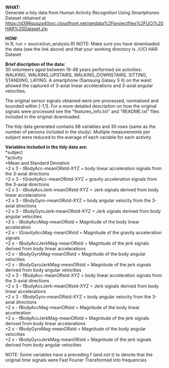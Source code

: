 **WHAT:**   
Generate a tidy data from Human Activity Recognition Using Smartphones Dataset obtained at https://d396qusza40orc.cloudfront.net/getdata%2Fprojectfiles%2FUCI%20HAR%20Dataset.zip 

**HOW:**   
In R, run > source(run_analysis.R)
NOTE: Make sure you have downloaded the data (see the link above) and that your working directory is ./UCI HAR Dataset

**Brief discription of the data:**   
30 volunteers aged between 19-48 years performed six activities: WALKING, WALKING_UPSTAIRS, WALKING_DOWNSTAIRS, SITTING, STANDING, LAYING. A smartphone (Samsung Galaxy S II) on the waist allowed the captured of 3-axial linear accelerations and 3-axial angular velocities.

The original sensor signals obtained were pre-processed, normalised and bounded within [-1,1]. For a more detailed description on how the original signals were processed see the "features_info.txt" and "README.txt" files included in the original downloaded.


The tidy data generated contains 68 variables and 30 rows (same as the number of persons included in the study). Multiple measurements per subject were reduced to the average of each variable for each activity.

**Variables included in the tidy data are:**  
*subject   
*activity   
*Mean and Standard Deviation     
        +2 x 3 - tBodyAcc-meanORstd-XYZ = body linear acceleration signals from the 3-axial directions   
        +2 x 3 - tGravityAcc-meanORstd-XYZ = gravity acceleration signals from the 3-axial directions   
        +2 x 3 - tBodyAccJerk-meanORstd-XYZ = Jerk signals derived from body linear accelerations   
        +2 x 3 - tBodyGyro-meanORstd-XYZ = body angular velocity from the 3-axial directions   
        +2 x 3 - tBodyGyroJerk-meanORstd-XYZ = Jerk signals derived from body angular velocities   
        +2 x - tBodyAccMag-meanORstd = Magnitude of the body linear acceleration   
        +2 x - tGravityAccMag-meanORstd = Magnitude of the gravity acceleration signals   
        +2 x - tBodyAccJerkMag-meanORstd = Magnitude of the jerk signals derived from body linear accelerations   
        +2 x - tBodyGyroMag-meanORstd = Magnitude of the body angular velocities   
        +2 x - tBodyGyroJerkMag-meanORstd = Magnitude of the jerk signals derived from body angular velocities   
        +2 x 3 - fBodyAcc-meanORstd-XYZ = body linear acceleration signals from the 3-axial directions   
        +2 x 3 - fBodyAccJerk-meanORstd-XYZ = Jerk signals derived from body linear accelerations   
        +2 x 3 - fBodyGyro-meanORstd-XYZ = body angular velocity from the 3-axial directions   
        +2 x - fBodyAccMag-meanORstd = Magnitude of the body linear acceleration   
        +2 x - fBodyAccJerkMag-meanORstd = Magnitude of the jerk signals derived from body linear accelerations   
        +2 x - fBodyGyroMag-meanORstd = Magnitude of the body angular velocities   
        +2 x - tBodyGyroJerkMag-meanORstd = Magnitude of the jerk signals derived from body angular velocities   

NOTE: Some variables have a preceding f (and not t) to denote that the original time signals were Fast Fourier Transformed into frequencies